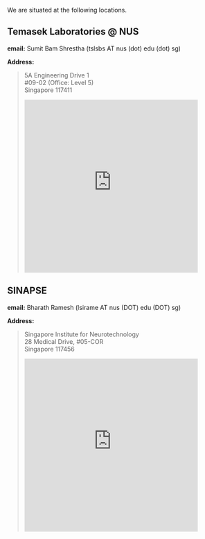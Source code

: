 <!--
.. title: Contact Us
.. slug: contact
.. date: 2019-01-22 18:54:29 UTC+08:00
.. tags: 
.. category: 
.. link: 
.. description: 
.. type: text
-->

We are situated at the following locations.

## Temasek Laboratories @ NUS ##

__email:__ Sumit Bam Shrestha (tslsbs AT nus (dot) edu (dot) sg)

__Address:__
>5A Engineering Drive 1  
\#09-02 (Office: Level 5)  
Singapore 117411	
><iframe src="https://www.google.com/maps/embed?pb=!1m14!1m8!1m3!1d3988.7914588737803!2d103.77210800000002!3d1.299949!3m2!1i1024!2i768!4f13.1!3m3!1m2!1s0x31da1af774158ae1%3A0xd62c51fad2cfe6c9!2s5A+Engineering+Drive+1%2C+Singapore+117411!5e0!3m2!1sen!2sus!4v1548155305047" width="400" height="400" frameborder="0" style="border:0" allowfullscreen></iframe>
	
## SINAPSE ##
__email:__ Bharath Ramesh (lsirame AT nus (DOT) edu (DOT) sg)

__Address:__
>Singapore Institute for Neurotechnology	  
28 Medical Drive, #05-COR  
Singapore 117456  
><iframe src="https://www.google.com/maps/embed?pb=!1m18!1m12!1m3!1d3988.796183215126!2d103.77447516532444!3d1.2969550490540673!2m3!1f0!2f0!3f0!3m2!1i1024!2i768!4f13.1!3m3!1m2!1s0x31da1a56afb18525%3A0xf4d0a7d479de82db!2sCentre+for+Life+Sciences!5e0!3m2!1sen!2sus!4v1548155629473" width="400" height="400" frameborder="0" style="border:0" allowfullscreen></iframe>
